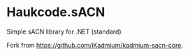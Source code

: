 # Haukcode.sACN
Simple sACN library for .NET (standard)

Fork from https://github.com/iKadmium/kadmium-sacn-core.
